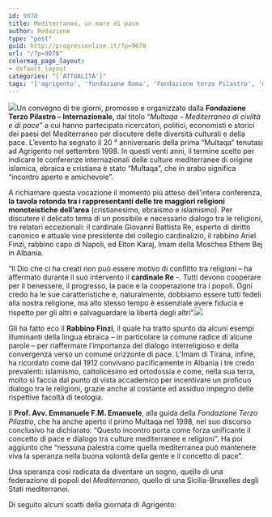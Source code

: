 ```yaml
---
id: 9078
title: Mediterraneo, un mare di pace
author: Redazione
type: "post"
guid: http://progressonline.it/?p=9078
url: "/?p=9078"
colormag_page_layout:
- default_layout
categories: "['ATTUALITÀ']"
tags: "['agrigento', 'fondazione Roma', 'Fondazione terzo Pilastro', 'multaqa']"
---
```


![](https://progressonline.it/wp-content/uploads/2018/07/5D3_2666-2-300x200.jpg)Un convegno di tre giorni, promosso e organizzato dalla **Fondazione Terzo Pilastro – Internazionale**, dal titolo “*Multaqa – Mediterraneo di civiltà e di pace*” a cui hanno partecipato ricercatori, politici, economisti e storici dei paesi del Mediterraneo per discutere delle diversità culturali e della pace. L’evento ha segnato il 20 ° anniversario della prima “Multaqa” tenutasi ad Agrigento nel settembre 1998. In questi venti anni, il termine scelto per indicare le conferenze internazionali delle culture mediterranee di origine islamica, ebraica e cristiana è stato “Multaqa”, che in arabo significa “incontro aperto e amichevole”.

A richiamare questa vocazione il momento più atteso dell’intera conferenza, **la tavola rotonda tra i rappresentanti delle tre maggiori religioni monoteistiche dell’area** (cristianesimo, ebraismo e islamismo). Per discutere il delicato tema di un possibile e necessario dialogo tra le religioni, tre relatori eccezionali: il cardinale Giovanni Battista Re, esperto di diritto canonico e attuale vice presidente del collegio cardinalizio, il rabbino Ariel Finzi, rabbino capo di Napoli, ed Elton Karaj, Imam della Moschea Ethem Bej in Albania.

“Il Dio che ci ha creati non può essere motivo di conflitto tra religioni – ha affermato durante il suo intervento il **cardinale Re** -. Tutti devono cooperare per il benessere, il progresso, la pace e la cooperazione tra i popoli. Ogni credo ha le sue caratteristiche e, naturalmente, dobbiamo essere tutti fedeli alla nostra religione, ma allo stesso tempo è essenziale avere fiducia e rispetto per gli altri e salvaguardare la libertà degli altri”.![](https://progressonline.it/wp-content/uploads/2018/07/5D3_3292-2-300x200.jpg)

Gli ha fatto eco il **Rabbino Finzi**, il quale ha tratto spunto da alcuni esempi illuminanti della lingua ebraica – in particolare la comune radice di alcune parole – per riaffermare l’importanza del dialogo interreligioso e della convergenza verso un comune orizzonte di pace. L’Imam di Tirana, infine, ha ricordato come dal 1912 convivano pacificamente in Albania i tre credo prevalenti: islamismo, cattolicesimo ed ortodossia e come, nella sua terra, molto si faccia dal punto di vista accademico per incentivare un proficuo dialogo tra le religioni, grazie anche al costante ed assiduo impegno delle rispettive facoltà di teologia.

Il **Prof. Avv. Emmanuele F.M. Emanuele**, alla guida della *Fondazione Terzo Pilastro*, che ha anche aperto il primo Multaqa nel 1998, nel suo discorso conclusivo ha dichiarato: “Questo incontro porta come forza unificante il concetto di pace e dialogo tra culture mediterranee e religioni”. Ha poi aggiunto che “nessuna palestra come quella mediterranea può mantenere viva la speranza nella buona volontà della gente e il concetto di pace”.

Una speranza così radicata da diventare un sogno, quello di una federazione di popoli del *Mediterraneo*, quello di una Sicilia-Bruxelles degli Stati mediterranei.

Di seguito alcuni scatti della giornata di Agrigento: